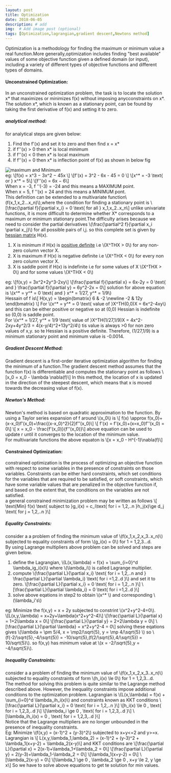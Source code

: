 ```yaml
---
layout: post
title: Optimization 
date: 2018-06-05 
description: # add
img:  # Add image post (optional)
tags: [Optimization,lagrangian,gradient descent,Newtons method]
---
```

Optimization is a methodology for finding the maximum or minimum value a real function.More generally,optimization includes finding 
"best available" values of some objective function given a defined domain (or input), including a variety of different types of objective 
functions and different types of domains.  
#### Unconstrained Optimization:  
In an unconstrained optimization problem, the task is to locate the solution x* that maximizes or minimizes f(x) without imposing anycconstraints on x*. The solution x*, which is known as a stationary point, can be found by taking the first derivative of f(x) and setting it to zero.
##### analytical method:
for analytical steps are given below:
1. Find the f'(x) and set it to zero and then find x = x*  
2. if f''(x) > 0  then x* is local minimum   
3. if f''(x) < 0  then x* is local maximum    
4. If f''(x) = 0 then x* is inflection point of f(x) as shown in below fig  

![maximum and Minimum]({{site.baseurl}}/assets/img/max_min.jpg)  
eg: \\[f(x) = x^3 − 3x^2 − 45x \\]
\\[f'(x) = 3^2 - 6x - 45 = 0 \\]
\\[x^* = -3 \text{ or } x^* = 5\\]
\\[f''(x) = 6x − 6\\]  
When x = -3, f ''(-3) = -24 and this means a MAXIMUM point.  
When x = 5, f ''(x) = 24 and this means a MINIMUM pont.   
This definition can be extended to a multivariate function\\(f(x_1,x_2...x_n)\\),where the condition for finding a stationary point is \\[\frac{\partial f}{\partial x_i} = 0 \text{ for all } x_1,x_2..x_n\\]
unlike univariate functions, it is more difficult to determine whether X* corresponds to a maximum or minimum stationary point.The difficulty arises because we need to consider the partial derivatives \\(\frac{\partial^2 f}{\partial x_i \partial x_j}\\) for all possible pairs of i,j. so this complete set is given by [hessian matrix](https://en.wikipedia.org/wiki/Hessian_matrix) H(x).  
1. X is minimum if H(x) is [positive definite](https://en.wikipedia.org/wiki/Positive-definite_matrix) i.e \\(X^THX > 0\\) for any non-zero column vector X.
2. X is maximum if H(x) is negative definite i.e \\(X^THX < 0\\) for every non zero column vector X.
3. X is saddle point if H(x) is indefinite i.e for some values of X \\(X^THX > 0\\) and for some values \\(X^THX < 0\\)  

eg: \\[f(x,y) = 3x^2+2y^3-2xy\\]
\\[\frac{\partial f}{\partial x} = 6x-2y = 0 \text{ and } \frac{\partial f}{\partial y} = 6y^2-2x = 0\\]
solution for above equation is \\(x^* = y^* = 0 \text{ and } x^* = 1/27, y^* = 1/9\\)  
Hessain of f is\\[ H(x,y) =   \begin{bmatrix} 6 & -2 \newline -2 & 12y  \end{bmatrix} \\]
For \\(x^* = y^* = 0 \text{ value of }X^TH(0,0)X = 6x^2-4xy\\) and this can be either positive or negative so at (0,0) Hessian is indefinite so (0,0) is saddle point.  
For \\(x^* = 1/27, y^* = 1/9 \text{ value of }X^TH(1/27,1/9)X = 4x^2-2xy+4y^2/3 = 4(x-y/4)^2+13y^2/4\\) tis value is always >0 for non zero values of x,y. so te Hessian is a positive definite. Therefore, (1/27,1/9) is a minimum stationary point and minimum value is -0.0014.  
##### Gradient Descent Method:  
Gradient descent is a first-order iterative optimization algorithm for finding the minimum of a function.The gradient descent method assumes that the function f(x) is differentiable and computes the stationary point as follows
\\[x_0 = x_0 - \lambda \nabla(f)\\]
In this method, the location of x is updated in the direction of the steepest descent, which means that x is moved towards the decreasing value of f(x).  
##### Newton's Method:  
Newton's method is based on quadratic approximation to the function. By using a Taylor series expansion of f around \\(x_0\\) is
\\[ f(x) \approx f(x_0)+(x-x_0)f'(x_0)+\frac{(x-x_0)^2}{2}f''(x_0)\\]
\\[ f'(x) = f'(x_0)+(x=x_0)f''(x_0) = 0\\]
\\[ x = x_0 - \frac{f'(x_0)}{f''(x_0)}\\]
above equation can be used to update r until it converges to the location of the minimum value.  
For multivariate functions the above equaton is \\[x = x_0 - H^{-1}\nabla(f)\\]  
#### Constrained Optimization:  
constrained optimization is the process of optimizing an objective function with respect to some variables in the presence of constraints on those variables. Constraints can be either hard constraints, which set conditions for the variables that are required to be satisfied, or soft constraints, which have some variable values that are penalized in the objective function if, and based on the extent that, the conditions on the variables are not satisfied.  
a general constrained minimization problem may be written as follows 
\\[ \text{Min} f(x) \text{ subject to }g_i(x) = c_i\text{ for i = 1,2,..n }h_j(x)\ge d_j \text{ for j = 1,2,..n }\\]
##### Equality Constraints:  
consider a a problem of finding the minimum value of \\(f(x_1,x_2,x_3..x_n)\\) subjected to equality constraints of form \\(g_i(x) = 0\\) for 1 = 1,2,3...d.  
By using Lagrange multipliers above problem can be solved and steps are given below.  
1. define the Lagrangian, \\(L(x,\lambda) = f(x) + \sum_{i=0}^d \lambda_ig_i(x)\\) where \\(\lambda_i\\) is called Lagrange multiplier.
2. compute \\(\frac{\partial L}{\partial x_i} \text{ for i = 1,2,..n and } \frac{\partial L}{\partial \lambda_i} \text{ for i =1,2..d }\\) and set it to zero.
\\[\frac{\partial L}{\partial x_i} = 0 \text{ for i = 1,2,..n }\\]
\\[\frac{\partial L}{\partial \lambda_i} = 0 \text{ for i =1,2..d }\\]
3. solve above eqations in step2 to obtain \\(x^* \\) and corresponding  \\(\lambda_i's\\)  

eg: Minimize the f(x,y) = x + 2y subjected to constrint \\(x^2+y^2-4=0\\).  
\\[L(x,y,\lambda) = x+2y+\lambda(x^2+y^2-4)\\]
\\[\frac{\partial L}{\partial x} = 1+2\lambda x = 0\\]
\\[\frac{\partial L}{\partial y} = 2+2\lambda y = 0\\]
\\[\frac{\partial L}{\partial \lambda} = x^2+y^2-4 = 0\\]
solving these eqations gives \\(\lambda = \pm 5/4, x = \mp2/\sqrt{5}, y = \mp 4/\sqrt{5} \\) so \\(f(-2/\sqrt{5},-4/\sqrt{5}) = -10/sqrt{5},(f(2/\sqrt{5},4/\sqrt{5}) = 10/sqrt{5}\\). so f(x,y) has minimum value at \\(x = -2/\sqrt{5},y = -4/\sqrt{5}\\).  
##### Inequality Constraints:
consider a a problem of finding the minimum value of \\(f(x_1,x_2,x_3..x_n)\\) subjected to equality constraints of form \\(h_i(x) \le 0\\) for 1 = 1,2,3...d.  
The method for solving this problem is quite similar to the Lagrange method described above. However, the inequality constraints impose additional conditions to the optimization problem. Lagrangian is \\(L(x,\lambda) = f(x) + \sum_{i=0}^d \lambda_ih_i(x)\\) and constraints known as KKT conditions
\\[\frac{\partial L}{\partial x_i} = 0 \text{ for i = 1,2,..n }\\]
\\[h_i(x) \le 0 , \text{ for i = 1,2,3,..d }\\]
\\[\lambda_i \ge 0 , \text{ for i = 1,2,3,..d }\\]
\\[\lambda_ih_i(x) = 0 , \text{ for i = 1,2,3,..d }\\]  
Notice that the Lagrange multipliers are no longer unbounded in the presence of inequality constraints.  
Eg: Minimize \\(f(x,y) = (x-1)^2 + (y-3)^2\\) subjected to x+y<=2 and y>=x.  
Lagrangian is \\[ L(x,y,\lambda_1,lambda_2) = (x-1)^2 + (y-3)^2 + \lambda_1(x+y-2) + \lambda_2(x-y)\\]
and KKT conditions are \\[\frac{\partial L}{\partial x} = 2(x-1)+\lambda_1+\lambda_2 = 0\\]
\\[\frac{\partial L}{\partial y} = 2(y-3)+\lambda_1-\lambda_2 = 0\\]
\\[\lambda_1(x+y-2) = 0\\]
\\[\lambda_2(x-y) = 0\\]
\\[\lambda_1 \ge 0 , \lambda_2 \ge 0 , x+y \le 2, y \ge x\\]
So we have to solve above equations to get te solution for min values.







